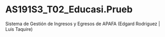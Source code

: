 # AS191S3_T02_Educasi.Prueb
Sistema de Gestión de Ingresos y Egresos de APAFA (Edgard Rodriguez | Luis Taquire)
